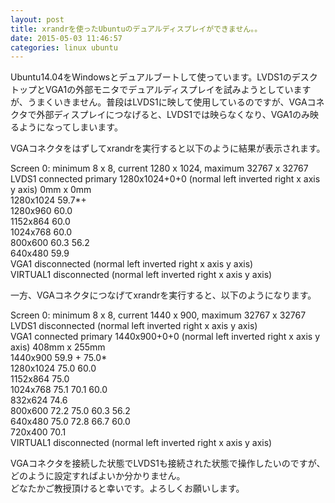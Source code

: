 ```yaml
---
layout: post
title: xrandrを使ったUbuntuのデュアルディスプレイができません。。
date: 2015-05-03 11:46:57
categories: linux ubuntu
---
```

<!-- {% raw %} -->
<p>Ubuntu14.04をWindowsとデュアルブートして使っています。LVDS1のデスクトップとVGA1の外部モニタでデュアルディスプレイを試みようとしていますが、うまくいきません。普段はLVDS1に映して使用しているのですが、VGAコネクタで外部ディスプレイにつなげると、LVDS1では映らなくなり、VGA1のみ映るようになってしまいます。</p>

<p>VGAコネクタをはずしてxrandrを実行すると以下のように結果が表示されます。</p>

<p>Screen 0: minimum 8 x 8, current 1280 x 1024, maximum 32767 x 32767<br>
LVDS1 connected primary 1280x1024+0+0 (normal left inverted right x axis y axis) 0mm x 0mm<br>
   1280x1024      59.7*+<br>
   1280x960       60.0  <br>
   1152x864       60.0  <br>
   1024x768       60.0  <br>
   800x600        60.3     56.2  <br>
   640x480        59.9  <br>
VGA1 disconnected (normal left inverted right x axis y axis)<br>
VIRTUAL1 disconnected (normal left inverted right x axis y axis)</p>

<p>一方、VGAコネクタにつなげてxrandrを実行すると、以下のようになります。</p>

<p>Screen 0: minimum 8 x 8, current 1440 x 900, maximum 32767 x 32767<br>
LVDS1 disconnected (normal left inverted right x axis y axis)<br>
VGA1 connected primary 1440x900+0+0 (normal left inverted right x axis y axis) 408mm x 255mm<br>
   1440x900       59.9 +   75.0* <br>
   1280x1024      75.0     60.0  <br>
   1152x864       75.0  <br>
   1024x768       75.1     70.1     60.0  <br>
   832x624        74.6  <br>
   800x600        72.2     75.0     60.3     56.2  <br>
   640x480        75.0     72.8     66.7     60.0  <br>
   720x400        70.1  <br>
VIRTUAL1 disconnected (normal left inverted right x axis y axis)</p>

<p>VGAコネクタを接続した状態でLVDS1も接続された状態で操作したいのですが、どのように設定すればよいか分かりません。<br>
どなたかご教授頂けると幸いです。よろしくお願いします。</p>
<!-- {% endraw %} -->
